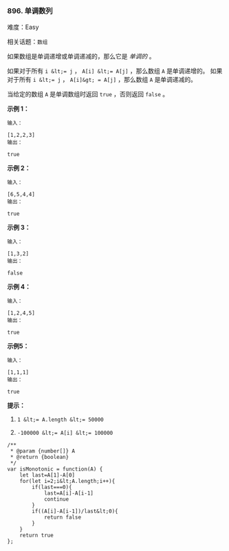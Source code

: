 ### 896. 单调数列

难度：Easy

相关话题：`数组`

如果数组是单调递增或单调递减的，那么它是 *单调的* 。



如果对于所有  `i &lt;= j` ， `A[i] &lt;= A[j]` ，那么数组  `A`  是单调递增的。 如果对于所有  `i &lt;= j` ， `A[i]&gt; = A[j]` ，那么数组  `A`  是单调递减的。



当给定的数组  `A` 是单调数组时返回  `true` ，否则返回  `false` 。













 **示例 1：** 





```
输入：

[1,2,2,3]
输出：

true

```

 **示例 2：** 





```
输入：

[6,5,4,4]
输出：

true

```

 **示例 3：** 





```
输入：

[1,3,2]
输出：

false

```

 **示例 4：** 





```
输入：

[1,2,4,5]
输出：

true

```

 **示例5：** 





```
输入：

[1,1,1]
输出：

true

```





 **提示：** 





1.  `1 &lt;= A.length &lt;= 50000` 

2.  `-100000 &lt;= A[i] &lt;= 100000` 






```
/**
 * @param {number[]} A
 * @return {boolean}
 */
var isMonotonic = function(A) {
    let last=A[1]-A[0]
    for(let i=2;i&lt;A.length;i++){
        if(last===0){
            last=A[i]-A[i-1]
            continue
        }
        if((A[i]-A[i-1])/last&lt;0){
            return false
        }
    }
    return true
};



```
